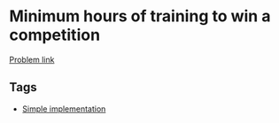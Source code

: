 # Minimum hours of training to win a competition

[Problem link](https://leetcode.com/problems/minimum-hours-of-training-to-win-a-competition)

## Tags

* [Simple implementation](/README.md#Simple_implementation)
